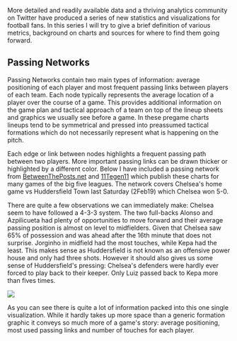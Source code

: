 More detailed and readily available data and a thriving analytics community on Twitter have produced a series of new statistics and visualizations for football fans. In this series I will try to give a brief definition of various metrics, background on charts and sources for where to find them going forward.

Passing Networks
----------------

Passing Networks contain two main types of information: average positioning of each player and most frequent passing links between players of each team. Each node typically represents the average location of a player over the course of a game. This provides additional information on the game plan and tactical approach of a team on top of the lineup sheets and graphics we usually see before a game. In these pregame charts lineups tend to be symmetrical and pressed into preassumed tactical formations which do not necessarily represent what is happening on the pitch.

Each edge or link between nodes highlights a frequent passing path between two players. More important passing links can be drawn thicker or highlighted by a different color. Below I have included a passing network from [BetweenThePosts.net](https://betweentheposts.net/) and [11Tegen11](https://twitter.com/11tegen11) which publish these charts for many games of the big five leagues. The network covers Chelsea's home game vs Huddersfield Town last Saturday (2Feb19) which Chelsea won 5-0.

There are quite a few observations we can immediately make: Chelsea seem to have followed a 4-3-3 system. The two full-backs Alonso and Azpilicueta had plenty of opportunities to move forward and their average passing position is almost on level to midfielders. Given that Chelsea saw 65% of possession and was ahead after the 16th minute that does not surprise. Jorginho in midfield had the most touches, while Kepa had the least. This makes sense as Huddersfield is not known as an offensive power house and only had three shots. However it should also gives us some sense of Huddersfield's pressing: Chelsea's defenders were hardly ever forced to play back to their keeper. Only Luiz passed back to Kepa more than fives times.

![](passing_network.png)

As you can see there is quite a lot of information packed into this one single visualization. While it hardly takes up more space than a generic formation graphic it conveys so much more of a game's story: average positioning, most used passing links and number of touches for each player.
